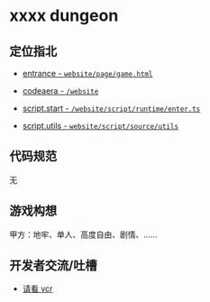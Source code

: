 # xxxx dungeon

## 定位指北

-   [entrance - `website/page/game.html`](website/page/game.html)

-   [codeaera - `/website`](/website)

-   [script.start - `/website/script/runtime/enter.ts`](/website/script/runtime/enter.ts)

-   [script.utils - `website/script/source/utils`](website/script/source/utils)

## 代码规范

无

## 游戏构想

甲方：地牢、单人、高度自由、剧情、......

<!-- 你不该看的（） -->
<!-- 当彩蛋怎么样（） -->

## 开发者交流/吐槽

-   [请看 vcr](/source/router/chata.js)

<!-- 怎么我的是alt-shift-c -->
